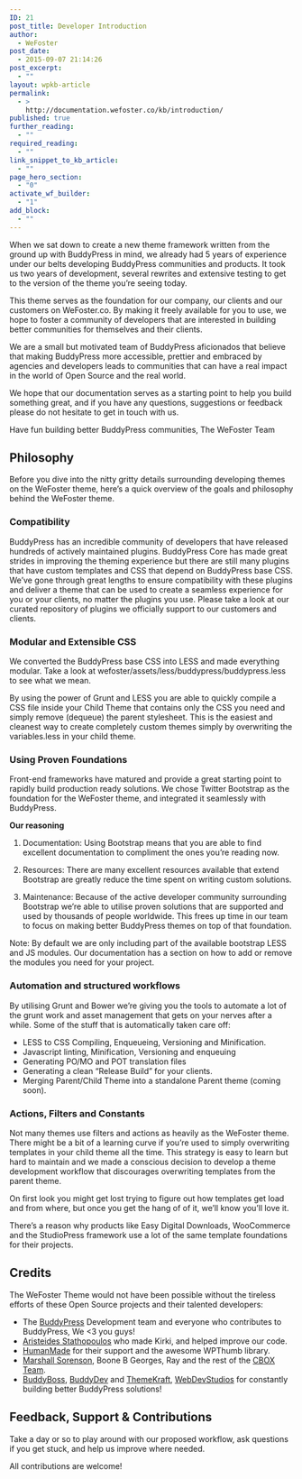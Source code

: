 ```yaml
---
ID: 21
post_title: Developer Introduction
author:
  - WeFoster
post_date:
  - 2015-09-07 21:14:26
post_excerpt:
  - ""
layout: wpkb-article
permalink:
  - >
    http://documentation.wefoster.co/kb/introduction/
published: true
further_reading:
  - ""
required_reading:
  - ""
link_snippet_to_kb_article:
  - ""
page_hero_section:
  - "0"
activate_wf_builder:
  - "1"
add_block:
  - ""
---
```

When we sat down to create a new theme framework written from the ground up with BuddyPress in mind, we already had 5 years of experience under our belts developing BuddyPress communities and products. It took us two years of development, several rewrites and extensive testing to get to the version of the theme you’re seeing today.

This theme serves as the foundation for our company, our clients and our customers on WeFoster.co. By making it freely available for you to use, we hope to foster a community of developers that are interested in building better communities for themselves and their clients.

We are a small but motivated team of BuddyPress aficionados that believe that making BuddyPress more accessible, prettier and embraced by agencies and developers leads to communities that can have a real impact in the world of Open Source and the real world.

We hope that our documentation serves as a starting point to help you build something great, and if you have any questions, suggestions or feedback please do not hesitate to get in touch with us.

Have fun building better BuddyPress communities, The WeFoster Team

## Philosophy

Before you dive into the nitty gritty details surrounding developing themes on the WeFoster theme, here’s a quick overview of the goals and philosophy behind the WeFoster theme.

### Compatibility

BuddyPress has an incredible community of developers that have released hundreds of actively maintained plugins. BuddyPress Core has made great strides in improving the theming experience but there are still many plugins that have custom templates and CSS that depend on BuddyPress base CSS. We’ve gone through great lengths to ensure compatibility with these plugins and deliver a theme that can be used to create a seamless experience for you or your clients, no matter the plugins you use. Please take a look at our curated repository of plugins we officially support to our customers and clients.

### Modular and Extensible CSS

We converted the BuddyPress base CSS into LESS and made everything modular. Take a look at wefoster/assets/less/buddypress/buddypress.less to see what we mean.

By using the power of Grunt and LESS you are able to quickly compile a CSS file inside your Child Theme that contains only the CSS you need and simply remove (dequeue) the parent stylesheet. This is the easiest and cleanest way to create completely custom themes simply by overwriting the variables.less in your child theme.

### Using Proven Foundations

Front-end frameworks have matured and provide a great starting point to rapidly build production ready solutions. We chose Twitter Bootstrap as the foundation for the WeFoster theme, and integrated it seamlessly with BuddyPress.

**Our reasoning**

1.  Documentation: Using Bootstrap means that you are able to find excellent documentation to compliment the ones you’re reading now.

2.  Resources: There are many excellent resources available that extend Bootstrap are greatly reduce the time spent on writing custom solutions.

3.  Maintenance: Because of the active developer community surrounding Bootstrap we’re able to utilise proven solutions that are supported and used by thousands of people worldwide. This frees up time in our team to focus on making better BuddyPress themes on top of that foundation.

Note: By default we are only including part of the available bootstrap LESS and JS modules. Our documentation has a section on how to add or remove the modules you need for your project.

### Automation and structured workflows

By utilising Grunt and Bower we’re giving you the tools to automate a lot of the grunt work and asset management that gets on your nerves after a while. Some of the stuff that is automatically taken care off:

*   LESS to CSS Compiling, Enqueueing, Versioning and Minification.
*   Javascript linting, Minification, Versioning and enqueuing
*   Generating PO/MO and POT translation files
*   Generating a clean “Release Build” for your clients.
*   Merging Parent/Child Theme into a standalone Parent theme (coming soon).

### Actions, Filters and Constants

Not many themes use filters and actions as heavily as the WeFoster theme. There might be a bit of a learning curve if you’re used to simply overwriting templates in your child theme all the time. This strategy is easy to learn but hard to maintain and we made a conscious decision to develop a theme development workflow that discourages overwriting templates from the parent theme.

On first look you might get lost trying to figure out how templates get load and from where, but once you get the hang of of it, we’ll know you’ll love it.

There’s a reason why products like Easy Digital Downloads, WooCommerce and the StudioPress framework use a lot of the same template foundations for their projects.

## Credits

The WeFoster Theme would not have been possible without the tireless efforts of these Open Source projects and their talented developers:

*   The <a href="http://buddypress.org" target="_blank">BuddyPress</a> Development team and everyone who contributes to BuddyPress, We <3 you guys! 
*   <a href="https://github.com/aristath" target="_blank">Aristeides Stathopoulos</a> who made Kirki, and helped improve our code. 
*   <a href="https://hmn.md/" target="_blank">HumanMade</a> for their support and the awesome WPThumb library. 
*   <a href="http://presscrew.com" target="_blank">Marshall Sorenson</a>, Boone B Georges, Ray and the rest of the <a href="http://cbox.org" target="_blank">CBOX Team</a>. 
*   <a href="http://buddyboss.com" target="_blank">BuddyBoss</a>, <a href="http://buddydev.com" target="_blank">BuddyDev</a> and <a href="http://themekraft.com" target="_blank">ThemeKraft</a>, <a href="http://webdevstudios.com" target="_blank">WebDevStudios</a> for constantly building better BuddyPress solutions!

## Feedback, Support & Contributions

Take a day or so to play around with our proposed workflow, ask questions if you get stuck, and help us improve where needed.

All contributions are welcome!
